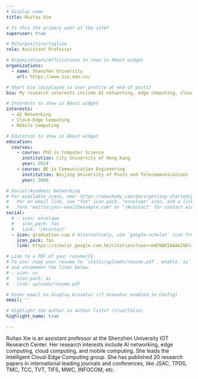 ```yaml
---
# Display name
title: Ruitao Xie

# Is this the primary user of the site?
superuser: true

# Role/position/tagline
role: Assistant Professor

# Organizations/Affiliations to show in About widget
organizations:
  - name: Shenzhen University
    url: https://www.szu.edu.cn/

# Short bio (displayed in user profile at end of posts)
bio: My research interests include AI networking, edge computing, cloud computing, and mobile computing.

# Interests to show in About widget
interests:
  - AI Networking
  - Cloud-Edge Computing
  - Mobile Computing

# Education to show in About widget
education:
  courses:
    - course: PhD in Computer Science
      institution: City University of Hong Kong
      year: 2014
    - course: BE in Communication Engineering
      institution: Beijing University of Posts and Telecommunications
      year: 2008

# Social/Academic Networking
# For available icons, see: https://wowchemy.com/docs/getting-started/page-builder/#icons
#   For an email link, use "fas" icon pack, "envelope" icon, and a link in the
#   form "mailto:your-email@example.com" or "/#contact" for contact widget.
social:
  # - icon: envelope
  #   icon_pack: fas
  #   link: '/#contact'
  - icon: graduation-cap # Alternatively, use `google-scholar` icon from `ai` icon pack
    icon_pack: fas
    link: https://scholar.google.com.hk/citations?user=eWCNDKIAAAAJ&hl=en

# Link to a PDF of your resume/CV.
# To use: copy your resume to `static/uploads/resume.pdf`, enable `ai` icons in `params.toml`,
# and uncomment the lines below.
# - icon: cv
#   icon_pack: ai
#   link: uploads/resume.pdf

# Enter email to display Gravatar (if Gravatar enabled in Config)
email: ''

# Highlight the author in author lists? (true/false)
highlight_name: true

---
```


Ruitao Xie is an assistant professor at the Shenzhen University IOT Research Center. Her research interests include AI networking, edge computing, cloud computing, and mobile computing. She leads the Intelligent Cloud-Edge Computing group. She has published 20 research papers in international leading journals and conferences, like JSAC, TPDS, TMC, TCC, TVT, TIFS, MWC, INFOCOM, etc.

<!-- {{< icon name="download" pack="fas" >}} Download my {{< staticref "uploads/demo_resume.pdf" "newtab" >}}resumé{{< /staticref >}}. -->
